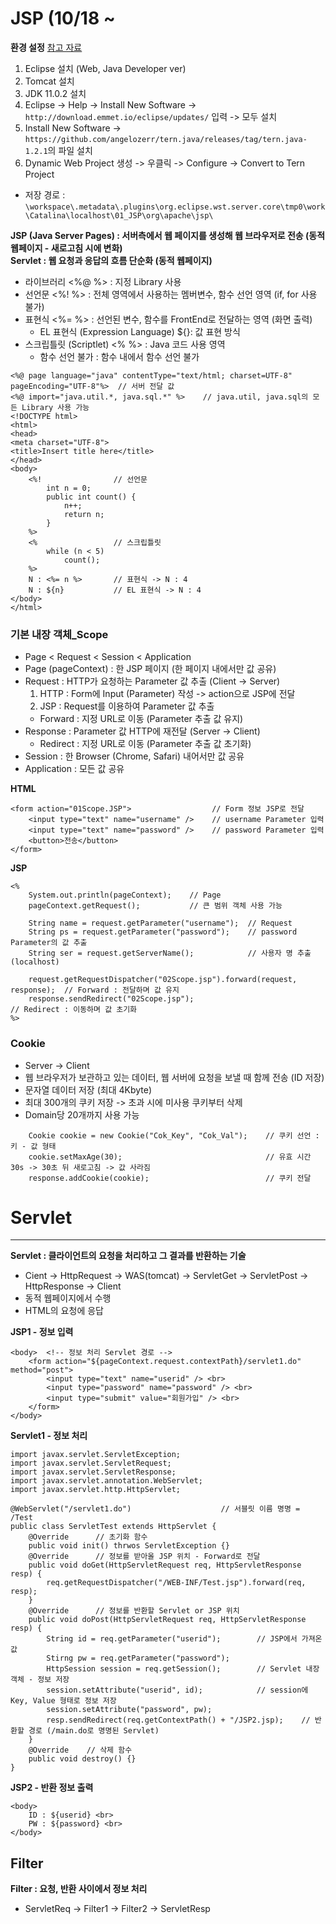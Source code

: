 # JSP (10/18 ~

**환경 설정**  [참고 자료](https://github.com/100chun/Coding_Log/tree/main/1.SW_Basic/02.MiddleWare_Basic)
1. Eclipse 설치 (Web, Java Developer ver)
2. Tomcat 설치
3. JDK 11.0.2 설치
4. Eclipse -> Help -> Install New Software -> ```http://download.emmet.io/eclipse/updates/``` 입력 -> 모두 설치
5. Install New Software -> ```https://github.com/angelozerr/tern.java/releases/tag/tern.java-1.2.1```의 파일 설치
6. Dynamic Web Project 생성 -> 우클릭 -> Configure -> Convert to Tern Project
* 저장 경로 : ```\workspace\.metadata\.plugins\org.eclipse.wst.server.core\tmp0\work\Catalina\localhost\01_JSP\org\apache\jsp\```

**JSP (Java Server Pages) : 서버측에서 웹 페이지를 생성해 웹 브라우저로 전송 (동적 웹페이지 - 새로고침 시에 변화)**         
**Servlet : 웹 요청과 응답의 흐름 단순화 (동적 웹페이지)**
* 라이브러리 <%@ %> : 지정 Library 사용
* 선언문 <%! %> : 전체 영역에서 사용하는 멤버변수, 함수 선언 영역 (if, for 사용 불가)
* 표현식 <%= %> : 선언된 변수, 함수를 FrontEnd로 전달하는 영역 (화면 출력)
  - EL 표현식 (Expression Language) ${}: 값 표현 방식
* 스크립틀릿 (Scriptlet) <% %> : Java 코드 사용 영역
  - 함수 선언 불가 : 함수 내에서 함수 선언 불가

```
<%@ page language="java" contentType="text/html; charset=UTF-8" pageEncoding="UTF-8"%>  // 서버 전달 값
<%@ import="java.util.*, java.sql.*" %>    // java.util, java.sql의 모든 Library 사용 가능
<!DOCTYPE html>
<html>
<head>
<meta charset="UTF-8">
<title>Insert title here</title>
</head>
<body>
    <%!                // 선언문
        int n = 0;
        public int count() {
            n++;
            return n;
        }
    %>
    <%                 // 스크립틀릿
        while (n < 5)
            count();
    %>
    N : <%= n %>       // 표현식 -> N : 4
    N : ${n}           // EL 표현식 -> N : 4
</body>
</html>
```

### 기본 내장 객체_Scope
* Page < Request < Session < Application
* Page (pageContext) : 한 JSP 페이지 (한 페이지 내에서만 값 공유)
* Request : HTTP가 요청하는 Parameter 값 추출 (Client -> Server)
  1. HTTP : Form에 Input (Parameter) 작성 -> action으로 JSP에 전달
  2. JSP : Request를 이용하여 Parameter 값 추출
  - Forward : 지정 URL로 이동 (Parameter 추출 값 유지)
* Response : Parameter 값 HTTP에 재전달 (Server -> Client)
  - Redirect : 지정 URL로 이동 (Parameter 추출 값 초기화)
* Session : 한 Browser (Chrome, Safari) 내어서만 값 공유
* Application : 모든 값 공유

**HTML**
```
<form action="01Scope.JSP">                  // Form 정보 JSP로 전달
    <input type="text" name="username" />    // username Parameter 입력
    <input type="text" name="password" />    // password Parameter 입력
    <button>전송</button>
</form>
```

**JSP**
```
<%
    System.out.println(pageContext);    // Page
    pageContext.getRequest();           // 큰 범위 객체 사용 가능

    String name = request.getParameter("username");  // Request
    String ps = request.getParameter("password");    // password Parameter의 값 추출
    String ser = request.getServerName();            // 사용자 명 추출 (localhost)

    request.getRequestDispatcher("02Scope.jsp").forward(request, response);  // Forward : 전달하며 값 유지
    response.sendRedirect("02Scope.jsp");                                    // Redirect : 이동하며 값 초기화    
%>
```

### Cookie
* Server -> Client
* 웹 브라우저가 보관하고 있는 데이터, 웹 서버에 요청을 보낼 때 함께 전송 (ID 저장)
* 문자열 데이터 저장 (최대 4Kbyte)
* 최대 300개의 쿠키 저장 -> 초과 시에 미사용 쿠키부터 삭제
* Domain당 20개까지 사용 가능
```
    Cookie cookie = new Cookie("Cok_Key", "Cok_Val");    // 쿠키 선언 : 키 - 값 형태
    cookie.setMaxAge(30);                                // 유효 시간 30s -> 30초 뒤 새로고침 -> 값 사라짐
    response.addCookie(cookie);                          // 쿠키 전달
```

# Servlet
---------
**Servlet : 클라이언트의 요청을 처리하고 그 결과를 반환하는 기술**
*  Cient -> HttpRequest -> WAS(tomcat) -> ServletGet -> ServletPost -> HttpResponse -> Client
* 동적 웹페이지에서 수행
* HTML의 요청에 응답

**JSP1 - 정보 입력**
```
<body>  <!-- 정보 처리 Servlet 경로 -->
    <form action="${pageContext.request.contextPath}/servlet1.do" method="post">
        <input type="text" name="userid" /> <br>
        <input type="password" name="password" /> <br>
        <input type="submit" value="회원가입" /> <br>
    </form>
</body>
```

**Servlet1 - 정보 처리**
```
import javax.servlet.ServletException;
import javax.servlet.ServletRequest;
import javax.servlet.ServletResponse;
import javax.servlet.annotation.WebServlet;
import javax.servlet.http.HttpServlet;

@WebServlet("/servlet1.do")                    // 서블릿 이름 명명 = /Test
public class ServletTest extends HttpServlet {
    @Override      // 초기화 함수
    public void init() thrwos ServletException {}
    @Override      // 정보를 받아올 JSP 위치 - Forward로 전달
    public void doGet(HttpServletRequest req, HttpServletResponse resp) {
        req.getRequestDispatcher("/WEB-INF/Test.jsp").forward(req, resp);
    }
    @Override      // 정보를 반환할 Servlet or JSP 위치
    public void doPost(HttpServletRequest req, HttpServletResponse resp) {
        String id = req.getParameter("userid");        // JSP에서 가져온 값
        Stirng pw = req.getParameter("password");
        HttpSession session = req.getSession();        // Servlet 내장 객체 - 정보 저장
        session.setAttribute("userid", id);            // session에 Key, Value 형태로 정보 저장
        session.setAttribute("password", pw);
        resp.sendRedirect(req.getContextPath() + "/JSP2.jsp);    // 반환할 경로 (/main.do로 명명된 Servlet)
    }
    @Override    // 삭제 함수
    public void destroy() {}
}
```

**JSP2 - 반환 정보 출력**
```
<body>
    ID : ${userid} <br> 
    PW : ${password} <br>
</body>
```

Filter
------
**Filter : 요청, 반환 사이에서 정보 처리**
* ServletReq -> Filter1 -> Filter2 -> ServletResp
